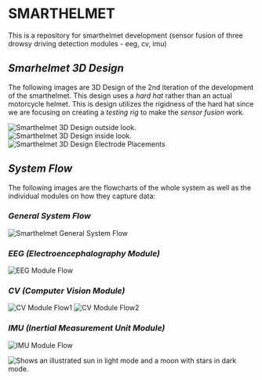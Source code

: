 # **SMARTHELMET**
This is a repository for smarthelmet development (sensor fusion of three drowsy driving detection modules - eeg, cv, imu)

## *Smarhelmet 3D Design*

The following images are 3D Design of the 2nd iteration of the development of the smarthelmet. This design uses a _hard hat_ rather than an actual motorcycle helmet. This is design utilizes the rigidness of the hard hat since we are focusing on creating a _testing rig_ to make the _sensor fusion_ work.

![Smarthelmet 3D Design outside look.](https://github.com/sedna08/smarthelmet/blob/0aabe0294ce65127887dae3d877662d1fbc55b5c/Images/outside%20look.png) ![Smarthelmet 3D Design inside look.](https://github.com/sedna08/smarthelmet/blob/0aabe0294ce65127887dae3d877662d1fbc55b5c/Images/inside%20look.png) ![Smarthelmet 3D Design Electrode Placements](https://github.com/sedna08/smarthelmet/blob/facaa2057c392c58edaed59e896b3b34a3dd6490/Images/Electrode%20Placements.png)


## *System Flow*

The following images are the flowcharts of the whole system as well as the individual modules on how they capture data:

### *General System Flow*              

![Smarthelmet General System Flow](https://github.com/sedna08/smarthelmet/blob/bb09ca84594e45c5411b117edc064203af046390/Images/System%20General%20Flow.png)  

### *EEG (Electroencephalography Module)*  
![EEG Module Flow](https://github.com/sedna08/smarthelmet/blob/bb09ca84594e45c5411b117edc064203af046390/Images/EEG%20module%20Flow.png)

### *CV (Computer Vision Module)* 
![CV Module Flow1](https://github.com/sedna08/smarthelmet/blob/bb09ca84594e45c5411b117edc064203af046390/Images/CV%20Module%20System%20Flow%20(1).png) ![CV Module Flow2](https://github.com/sedna08/smarthelmet/blob/bb09ca84594e45c5411b117edc064203af046390/Images/CV%20Module%20System%20Flow%20(2).png) 

### *IMU (Inertial Measurement Unit Module)*
![IMU Module Flow](https://github.com/sedna08/smarthelmet/blob/2a97d6dc0fa54baa79ced40bfb044b89745497d9/Images/IMU%20Module%20Flow.png)


<picture>
  <source media="(prefers-color-scheme: dark)" srcset="https://user-images.githubusercontent.com/25423296/163456776-7f95b81a-f1ed-45f7-b7ab-8fa810d529fa.png">
  <source media="(prefers-color-scheme: light)" srcset="https://user-images.githubusercontent.com/25423296/163456779-a8556205-d0a5-45e2-ac17-42d089e3c3f8.png">
  <img alt="Shows an illustrated sun in light mode and a moon with stars in dark mode." src="https://user-images.githubusercontent.com/25423296/163456779-a8556205-d0a5-45e2-ac17-42d089e3c3f8.png">
</picture>





